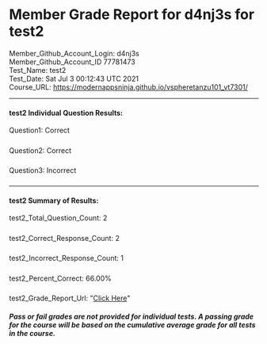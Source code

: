 # Member Grade Report for d4nj3s for test2  
   
Member_Github_Account_Login: d4nj3s  
Member_Github_Account_ID 77781473  
Test_Name: test2  
Test_Date: Sat Jul  3 00:12:43 UTC 2021  
Course_URL: https://modernappsninja.github.io/vspheretanzu101_vt7301/  
   
---  
#### test2 Individual Question Results:  
Question1: Correct  
#####  
Question2: Correct  
#####  
Question3: Incorrect  
#####  
---  
#### test2 Summary of Results:  
test2_Total_Question_Count: 2  
#####  
test2_Correct_Response_Count: 2  
#####  
test2_Incorrect_Response_Count: 1  
#####  
test2_Percent_Correct: 66.00%  
#####  
test2_Grade_Report_Url: "[Click Here](https://github.com/modernappsninjas/d4nj3s/blob/main/static/userdata/courses/vspheretanzu101_vt7301/grade_report.pr1203.test2.md)"
##### Pass or fail grades are not provided for individual tests. A passing grade for the course will be based on the cumulative average grade for all tests in the course.  
